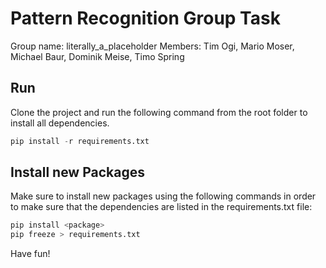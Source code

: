# Pattern Recognition Group Task
Group name: literally_a_placeholder
Members: Tim Ogi, Mario Moser, Michael Baur, Dominik Meise, Timo Spring

## Run
Clone the project and run the following command from the root folder to install all dependencies. 

```python
pip install -r requirements.txt
```

## Install new Packages
Make sure to install new packages using the following commands in order to make sure that the dependencies are listed in the requirements.txt file: 

```python
pip install <package> 
pip freeze > requirements.txt
```
Have fun!

